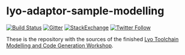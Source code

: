 # lyo-adaptor-sample-modelling

[![Build Status](https://travis-ci.org/OSLC/lyo-adaptor-sample-modelling.svg?branch=master)](https://travis-ci.org/OSLC/lyo-adaptor-sample-modelling)
[![Gitter](https://img.shields.io/gitter/room/nwjs/nw.js.svg)](https://gitter.im/OSLC)
[![StackExchange](https://img.shields.io/stackexchange/stackoverflow/t/oslc.svg)](http://stackoverflow.com/questions/tagged/oslc)
[![Twitter Follow](https://img.shields.io/twitter/follow/oslcNews.svg?style=social&label=Follow)](https://twitter.com/oslcNews)

These is the repository with the sources of the finished [Lyo Toolchain Modelling and Code Generation Workshop](https://wiki.eclipse.org/Lyo/ToolchainModellingAndCodeGenerationWorkshop).
